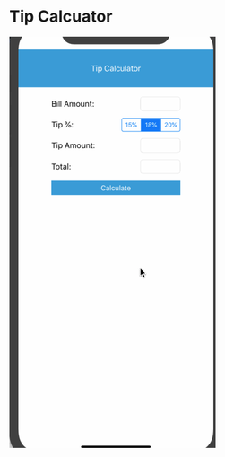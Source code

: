 # Tip Calcuator


<img src='https://github.com/mbh-codes/Tip-Calcuator/blob/master/TipCalculatorCodePath.gif'/>
